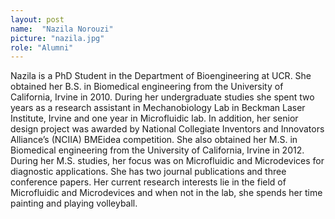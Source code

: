 ```yaml
---
layout: post
name:  "Nazila Norouzi"
picture: "nazila.jpg"
role: "Alumni"
---
```

Nazila is a PhD Student in the Department of Bioengineering at UCR. She obtained her B.S. in Biomedical engineering from the University of California, Irvine in 2010. During her undergraduate studies she spent two years as a research assistant in Mechanobiology Lab in Beckman Laser Institute, Irvine and one year in Microfluidic lab. In addition, her senior design project was awarded by National Collegiate Inventors and Innovators Alliance’s (NCIIA) BMEidea competition. She also obtained her M.S. in Biomedical engineering from the University of California, Irvine in 2012. During her M.S. studies, her focus was on Microfluidic and Microdevices for diagnostic applications. She has two journal publications and three conference papers. Her current research interests lie in the field of Microfluidic and Microdevices and when not in the lab, she spends her time painting and playing volleyball.